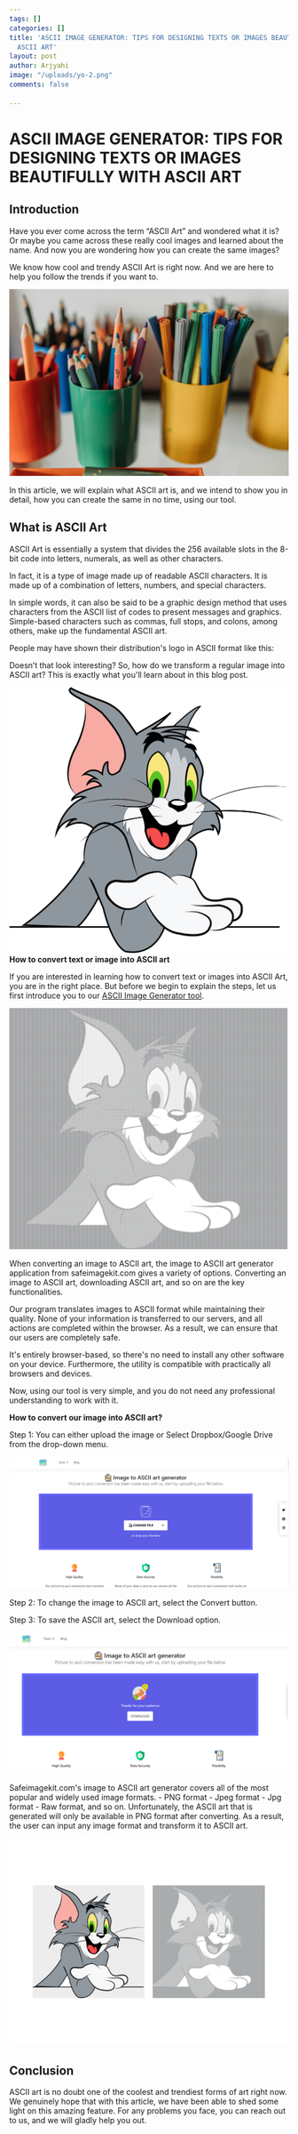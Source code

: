 ```yaml
---
tags: []
categories: []
title: 'ASCII IMAGE GENERATOR: TIPS FOR DESIGNING TEXTS OR IMAGES BEAUTIFULLY WITH
  ASCII ART'
layout: post
author: Arjyahi
image: "/uploads/yo-2.png"
comments: false

---
```

# **ASCII IMAGE GENERATOR: TIPS FOR DESIGNING TEXTS OR IMAGES BEAUTIFULLY WITH ASCII ART**

## **Introduction**

Have you ever come across the term “ASCII Art” and wondered what it is? Or maybe you came across these really cool images and learned about the name. And now you are wondering how you can create the same images?

We know how cool and trendy ASCII Art is right now. And we are here to help you follow the trends if you want to.

![](/uploads/pexels-pavel-danilyuk-8441845.jpg)

In this article, we will explain what ASCII art is, and we intend to show you in detail, how you can create the same in no time, using our tool.

## **What is ASCII Art**

ASCII Art is essentially a system that divides the 256 available slots in the 8-bit code into letters, numerals, as well as other characters.

In fact, it is a type of image made up of readable ASCII characters. It is made up of a combination of letters, numbers, and special characters.

In simple words, it can also be said to be a graphic design method that uses characters from the ASCII list of codes to present messages and graphics. Simple-based characters such as commas, full stops, and colons, among others, make up the fundamental ASCII art.

People may have shown their distribution's logo in ASCII format like this:

Doesn’t that look interesting? So, how do we transform a regular image into ASCII art? This is exactly what you'll learn about in this blog post.

![](/uploads/tom-g6436e1f18_1920.png)  
**How to convert text or image into ASCII art**

If you are interested in learning how to convert text or images into ASCII Art, you are in the right place. But before we begin to explain the steps, let us first introduce you to our [ASCII Image Generator tool](https://safeimagekit.com/ascii-art-from-image).

![](/uploads/safeimagekit-tom-g6436e1f18_1920.png)

When converting an image to ASCII art, the image to ASCII art generator application from safeimagekit.com gives a variety of options. Converting an image to ASCII art, downloading ASCII art, and so on are the key functionalities.

Our program translates images to ASCII format while maintaining their quality. None of your information is transferred to our servers, and all actions are completed within the browser. As a result, we can ensure that our users are completely safe.

It's entirely browser-based, so there's no need to install any other software on your device. Furthermore, the utility is compatible with practically all browsers and devices.

Now, using our tool is very simple, and you do not need any professional understanding to work with it.

**How to convert our image into ASCII art?**

Step 1: You can either upload the image or Select Dropbox/Google Drive from the drop-down menu.

![](/uploads/ascii-step-1.PNG)

Step 2: To change the image to ASCII art, select the Convert button.

Step 3: To save the ASCII art, select the Download option.

![](/uploads/ascii-2.PNG)

Safeimagekit.com's image to ASCII art generator covers all of the most popular and widely used image formats. - PNG format - Jpeg format - Jpg format - Raw format, and so on. Unfortunately, the ASCII art that is generated will only be available in PNG format after converting. As a result, the user can input any image format and transform it to ASCII art.

![](/uploads/ascii-collage.PNG)

## **Conclusion**

ASCII art is no doubt one of the coolest and trendiest forms of art right now. We genuinely hope that with this article, we have been able to shed some light on this amazing feature. For any problems you face, you can reach out to us, and we will gladly help you out.